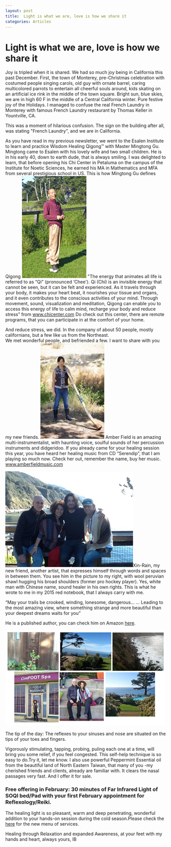 ```yaml
---
layout: post
title:  Light is what we are, love is how we share it
categories: Articles
---
```


<h1>Light is what we are, love is how we share it</h1>


Joy is tripled when it is shared. We had so much joy being in California this past December. First, the town of Monterey, pre-Christmas celebration with costumed people singing carols, old guy with ornate barrel, caring multicolored parrots to entertain all cheerful souls around, kids skating on an artificial ice rink in the middle of the town square. Bright sun, blue skies, we are in high 60 F in the middle of a Central  California winter. Pure festive joy of the Holidays. I managed to confuse the real French Laundry in Monterey with famous French Laundry restaurant by Thomas  Keller in Yountville, CA.

This was a moment of hilarious confusion. The sign on the building after all, was stating "French Laundry", and we are in California.

As you have read in my previous newsletter, we went to the Esalen Institute to learn and practice Wisdom Healing Qigong™  with Master Mingtong Gu. Mingtong came to Esalen with his lovely wife and two small children. He is in his early 40, down to earth dude, that is always smiling. I was delighted to learn, that before opening his  Chi Center in Petaluma on the campus of the Institute for Noetic Sciences, he earned his MA in Mathematics and MFA from several prestigious school in US. This is how Mingtong  Gu defines Qigong
<img class="img-responsive pull-left space" src="/img/mingtong.jpg"> 	"The energy that animates all life is referred to as “Qi” (pronounced ‘Chee'). Qi (Chi) is an invisible energy that cannot be seen, but it can be felt and experienced. As it travels through your body, it makes your heart beat, it nourishes your tissue and organs, and it even contributes to the conscious activities of your mind. Through movement, sound, visualization and meditation, Qigong can enable you to access this energy of life to calm mind, recharge your body and reduce stress”  from  www.chicenter.com Do check out this center, there are remote programs, that you can participate in at the comfort of your home.

And reduce stress, we did. In the company of about 50 people, mostly californians, but a few like us from the Northeast.
<br>
We met wonderful people, and befriended a few. I want to share with you my new friends. 
<img class="img-responsive pull-right space" src="/img/amber.jpg">	Amber Field is an amazing multi-instrumentalist, with haunting voice, soulful sounds of her percussion instruments and didgeridoo. If you already came for your healing session this year, you have heard her healing music from CD “Serendip”, that I am playing so much now. Check her out, remember the name, buy her music. <a href="http://www.amberfieldmusic.com">www.amberfieldmusic.com</a>


<img class="img-responsive pull-left space" src="/img/xinrain.jpg">Xin-Rain, my new friend, another artist, that expresses himself through words and spaces in between them. You see him in the picture to my right, with wool peruvian shawl hugging his broad shoulders (former pro hockey player). Yes, white man with Chinese name, sound healer in his own rights. This is what he wrote to me in my 2015 red notebook, that I always carry with me.

“May your trails be crooked, winding, lonesome, dangerous…
… Leading to the most amazing view, where something strange 
	and more beautiful than your deepest dreams waits for you”

He is a published author, you can check him on Amazon <a href="http://www.amazon.com/Bite-Size-Truth-Meditations-Life/dp/1452575266/ref=sr_1_2?s=books&ie=UTF8&qid=1422376192&sr=1-2&keywords=xin-rain">here</a>. 

<img class="img-responsive  space" src="/img/es.jpg">


<p class="lead">
The tip of the day: The reflexes to your sinuses and nose are situated on the tips of your toes and fingers. </p>

Vigorously stimulating, tapping, probing, puling each one at a time, will bring you some relief, if you feel congested. This self-help technique is so easy to do.Try it, let me know. I also use powerful Peppermint Essential oil from the beautiful land of North Eastern Taiwan, that many of you -my cherished friends and clients, already are familiar with. It clears the nasal passages very fast. And I offer it for sale.
<h3>Free offering in February: 30 minutes of Far Infrared Light of SOQI bed/Pad  with your first February appointment for Reflexology/Reiki.</h3>

The healing light is so pleasant, warm and deep penetrating, wonderful addition to your hands-on session during the cold season.Please check the <a href="http://www.ibhealing.com/services.html">here</a> for the new menu of services.

Healing through Relaxation and expanded Awareness, at your feet with my hands and heart, always yours, IB



